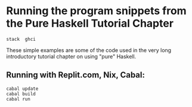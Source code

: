 # Running the program snippets from the Pure Haskell Tutorial Chapter

~~~~~~~~
stack  ghci
~~~~~~~~

These simple examples are some of the code used in the very long introductory tutorial chapter on using "pure" Haskell.

## Running with Replit.com, Nix, Cabal:

    cabal update
    cabal build
    cabal run
